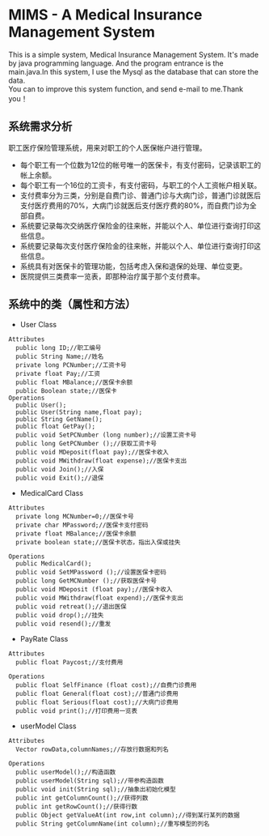 # MIMS - A Medical Insurance Management System

This is a simple system, Medical Insurance Management System. It's made by java programming language.
And the program entrance is the main.java.In this system, I use the Mysql as the database that can store the data.<br>
You can to improve this system function, and send e-mail to me.Thank you！

## 系统需求分析
职工医疗保险管理系统，用来对职工的个人医保帐户进行管理。
* 每个职工有一个位数为12位的帐号唯一的医保卡，有支付密码，记录该职工的帐上余额。
* 每个职工有一个16位的工资卡，有支付密码，与职工的个人工资帐户相关联。
* 支付费率分为三类，分别是自费门诊、普通门诊与大病门诊，普通门诊就医后支付医疗费用的70%，大病门诊就医后支付医疗费的80%，而自费门诊为全部自费。
* 系统要记录每次交纳医疗保险金的往来帐，并能以个人、单位进行查询打印这些信息。
* 系统要记录每次支付医疗保险金的往来帐，并能以个人、单位进行查询打印这些信息。
* 系统具有对医保卡的管理功能，包括考虑入保和退保的处理、单位变更。
* 医院提供三类费率一览表，即那种治疗属于那个支付费率。

## 系统中的类（属性和方法）
* User Class
```
Attributes
  public long ID;//职工编号
  public String Name;//姓名
  private long PCNumber;//工资卡号
  private float Pay;//工资
  public float MBalance;//医保卡余额
  public Boolean state;//医保卡
Operations
  public User();
  public User(String name,float pay);
  public String GetName();
  public float GetPay();
  public void SetPCNumber (long number);//设置工资卡号
  public long GetPCNumber ();//获取工资卡号
  public void MDeposit(float pay);//医保卡收入
  public void MWithdraw(float expense);//医保卡支出
  public void Join();//入保
  public void Exit();//退保

```
* MedicalCard Class
```
Attributes
  private long MCNumber=0;//医保卡号
  private char MPassword;//医保卡支付密码
  private float MBalance;//医保卡余额
  private boolean state;//医保卡状态，指出入保或挂失
  
Operations
  public MedicalCard();
  public void SetMPassword ();//设置医保卡密码
  public long GetMCNumber ();//获取医保卡号
  public void MDeposit (float pay);//医保卡收入
  public void MWithdraw(float expend);//医保卡支出
  public void retreat();//退出医保
  public void drop();//挂失
  public void resend();//重发

```
* PayRate Class
```
Attributes
  public float Paycost;//支付费用
  
Operations 
  public float SelfFinance (float cost);//自费门诊费用
  public float General(float cost);//普通门诊费用
  public float Serious(float cost);//大病门诊费用
  public void print();//打印费用一览表

```
* userModel Class
```
Attributes
  Vector rowData,columnNames;//存放行数据和列名
  
Operations
  public userModel();//构造函数
  public userModel(String sql);//带参构造函数
  public void init(String sql);//抽象出初始化模型
  public int getColumnCount();//获得列数
  public int getRowCount();//获得行数
  public Object getValueAt(int row,int column);//得到某行某列的数据
  public String getColumnName(int column);//重写模型的列名

```
